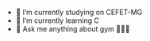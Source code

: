- 🔭 I’m currently studying on CEFET-MG
- 🌱 I’m currently learning C
- 💬 Ask me anything about gym 🏋🏻‍♀️

